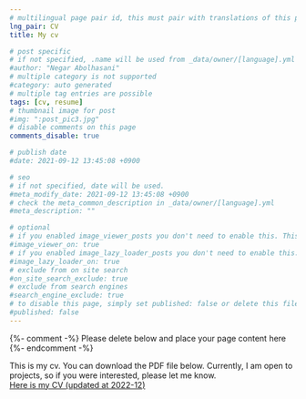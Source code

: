 ```yaml
---
# multilingual page pair id, this must pair with translations of this page. (This name must be unique)
lng_pair: CV
title: My cv

# post specific
# if not specified, .name will be used from _data/owner/[language].yml
#author: "Negar Abolhasani"
# multiple category is not supported
#category: auto generated
# multiple tag entries are possible
tags: [cv, resume]
# thumbnail image for post
#img: ":post_pic3.jpg"
# disable comments on this page
comments_disable: true

# publish date
#date: 2021-09-12 13:45:08 +0900

# seo
# if not specified, date will be used.
#meta_modify_date: 2021-09-12 13:45:08 +0900
# check the meta_common_description in _data/owner/[language].yml
#meta_description: ""

# optional
# if you enabled image_viewer_posts you don't need to enable this. This is only if image_viewer_posts = false
#image_viewer_on: true
# if you enabled image_lazy_loader_posts you don't need to enable this. This is only if image_lazy_loader_posts = false
#image_lazy_loader_on: true
# exclude from on site search
#on_site_search_exclude: true
# exclude from search engines
#search_engine_exclude: true
# to disable this page, simply set published: false or delete this file
#published: false
---
```


{%- comment -%} Please delete below and place your page content here {%- endcomment -%}
<div>
  <p> 
    This is my cv. You can download the PDF file below. Currently, I am open to projects, so if you were interested, please let me know.
    </br>
    <a target="_blank" rel="noreferrer" href="https://github.com/itsnegaar/itsnegaar.github.io/commit/f1271fc4cbbd3eef33afd862018477b2b5010934" class="but opc-2">
  <i class="fas fa-paperclip"></i> Here is my CV (updated at<!-- --> <!-- -->2022-12<!-- -->)</a>
    

